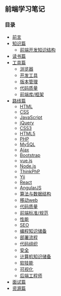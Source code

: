 ## 前端学习笔记

### 目录
 - [前言](./前言/前言.md)
 - [知识篇](./知识篇/知识篇.md)
   - [前端开发知识结构](./知识篇/知识篇.md)
 - [读书篇](./读书篇/读书篇.md)
 - [工具篇](./工具篇/工具篇.md)
   - [浏览器](浏览器.md)
   - [开发工具](开发工具.md)
   - [版本管理](版本管理.md)
   - [代码质量](代码质量.md)
   - [前端库/框架](前端库、框架.md)
 - [路线篇](./路线篇/路线篇.md)
   - [HTML]()
   - [CSS]()
   - [JavaScript]()
   - [jQuery]()
   - [CSS3]()
   - [HTML5]()
   - [PHP]()
   - [MySQL]()
   - [Ajax]()
   - [Bootstrap]()
   - [vue.js]()
   - [Node.js]()
   - [ThinkPhP]()
   - [Yii]()
   - [React]()
   - [AngularJS]()
   - [算法与数据结构]() 
   - [移动web](移动Web.md) 
   - [代码质量](./工具篇/代码质量.md) 
   - [前端标准/规范](前端标准、规范.md)
   - [性能](性能.md)
   - [SEO]()
   - [编程知识储备](编程知识储备.md)
   - [部署流程](部署流程.md)
   - [代码组织](代码组织.md)
   - [安全](安全.md)
   - [计算机知识储备](计算机知识储备.md)
   - [软技能](软技能.md)
   - [可视化](可视化.md)
   - [后端工程师](后端工程师.md)
 - [面试篇](./面试篇/面试篇.md)
 - [资源篇](./资源篇/资源篇.md)